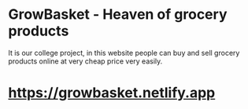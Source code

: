 # GrowBasket - Heaven of grocery products

It is our college project, in this website people can buy and sell grocery products online at very cheap price very easily.

# https://growbasket.netlify.app
